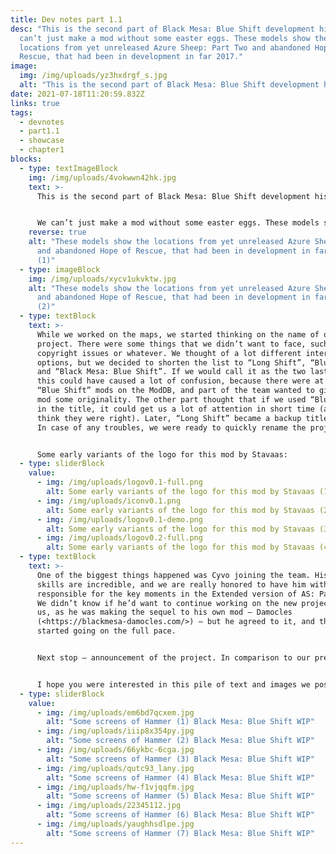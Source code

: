 ```yaml
---
title: Dev notes part 1.1
desc: "This is the second part of Black Mesa: Blue Shift development history. We
  can’t just make a mod without some easter eggs. These models show the
  locations from yet unreleased Azure Sheep: Part Two and abandoned Hope of
  Rescue, that had been in development in far 2017."
image:
  img: /img/uploads/yz3hxdrgf_s.jpg
  alt: "This is the second part of Black Mesa: Blue Shift development history."
date: 2021-07-18T11:20:59.832Z
links: true
tags:
  - devnotes
  - part1.1
  - showcase
  - chapter1
blocks:
  - type: textImageBlock
    img: /img/uploads/4vokwwn42hk.jpg
    text: >-
      This is the second part of Black Mesa: Blue Shift development history.


      We can’t just make a mod without some easter eggs. These models show the locations from yet unreleased Azure Sheep: Part Two and abandoned Hope of Rescue, that had been in development in far 2017.
    reverse: true
    alt: "These models show the locations from yet unreleased Azure Sheep: Part Two
      and abandoned Hope of Rescue, that had been in development in far 2017
      (1)"
  - type: imageBlock
    img: /img/uploads/xycv1ukvktw.jpg
    alt: "These models show the locations from yet unreleased Azure Sheep: Part Two
      and abandoned Hope of Rescue, that had been in development in far 2017
      (2)"
  - type: textBlock
    text: >-
      While we worked on the maps, we started thinking on the name of our
      project. There were some things that we didn’t want to face, such as
      copyright issues or whatever. We thought of a lot different interesting
      options, but we decided to shorten the list to “Long Shift”, “Blue Shift”
      and “Black Mesa: Blue Shift”. If we would call it as the two last options,
      this could have caused a lot of confusion, because there were at least 5
      “Blue Shift” mods on the ModDB, and part of the team wanted to give our
      mod some originality. The other part thought that if we used “Blue Shift”
      in the title, it could get us a lot of attention in short time (and now I
      think they were right). Later, “Long Shift” became a backup title for us.
      In case of any troubles, we were ready to quickly rename the project.


      Some early variants of the logo for this mod by Stavaas:
  - type: sliderBlock
    value:
      - img: /img/uploads/logov0.1-full.png
        alt: Some early variants of the logo for this mod by Stavaas (1)
      - img: /img/uploads/iconv0.1.png
        alt: Some early variants of the logo for this mod by Stavaas (2)
      - img: /img/uploads/logov0.1-demo.png
        alt: Some early variants of the logo for this mod by Stavaas (3)
      - img: /img/uploads/logov0.2-full.png
        alt: Some early variants of the logo for this mod by Stavaas (4)
  - type: textBlock
    text: >-
      One of the biggest things happened was Cyvo joining the team. His mapping
      skills are incredible, and we are really honored to have him with us. He’s
      responsible for the key moments in the Extended version of AS: Part One.
      We didn’t know if he’d want to continue working on the new project with
      us, as he was making the sequel to his own mod – Damocles
      (<https://blackmesa-damocles.com/>) – but he agreed to it, and the work
      started going on the full pace.


      Next stop – announcement of the project. In comparison to our previous work, it was incredible We really didn’t expect to see the news about us on sites such as PC Gamer. It was really interesting and great reaction that exceeded all our expectations, and from now on we knew that we did choose the right way, and we can’t let everyone down.


      I hope you were interested in this pile of text and images we posted. We think of continuing this developer blog in the future. Thank you for your attention. See y’all!
  - type: sliderBlock
    value:
      - img: /img/uploads/em6bd7qcxem.jpg
        alt: "Some screens of Hammer (1) Black Mesa: Blue Shift WIP"
      - img: /img/uploads/iiip8x354py.jpg
        alt: "Some screens of Hammer (2) Black Mesa: Blue Shift WIP"
      - img: /img/uploads/66ykbc-6cga.jpg
        alt: "Some screens of Hammer (3) Black Mesa: Blue Shift WIP"
      - img: /img/uploads/qutc93_lany.jpg
        alt: "Some screens of Hammer (4) Black Mesa: Blue Shift WIP"
      - img: /img/uploads/hw-f1vjqqfm.jpg
        alt: "Some screens of Hammer (5) Black Mesa: Blue Shift WIP"
      - img: /img/uploads/22345112.jpg
        alt: "Some screens of Hammer (6) Black Mesa: Blue Shift WIP"
      - img: /img/uploads/yaughhsdlpe.jpg
        alt: "Some screens of Hammer (7) Black Mesa: Blue Shift WIP"
---
```

